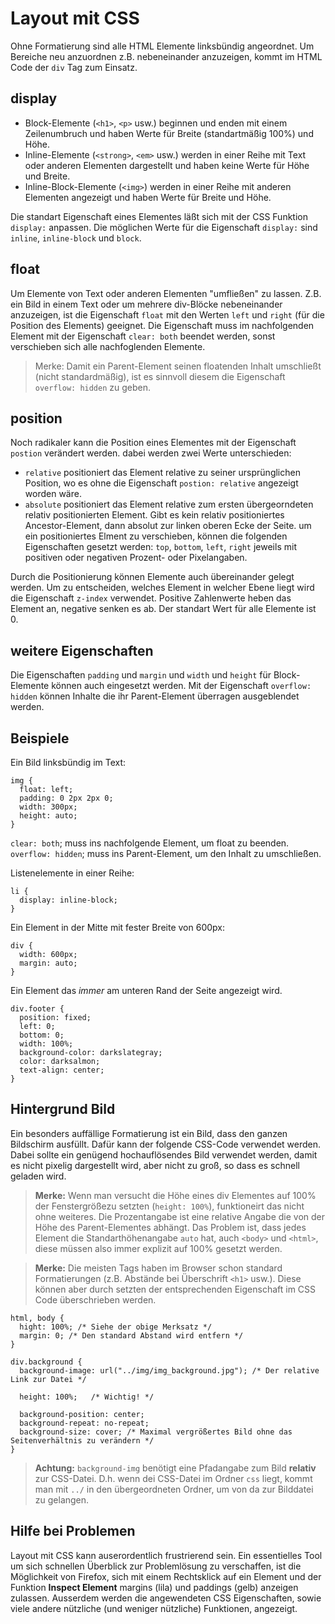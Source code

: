 # Layout mit CSS


Ohne Formatierung sind alle HTML Elemente linksbündig angeordnet. Um Bereiche neu anzuordnen z.B. nebeneinander anzuzeigen, kommt im HTML Code der `div` Tag zum Einsatz. 

## display

* Block-Elemente (`<h1>`, `<p>` usw.) beginnen und enden mit einem Zeilenumbruch und haben Werte für Breite (standartmäßig 100%) und Höhe.
* Inline-Elemente (`<strong>`, `<em>` usw.) werden in einer Reihe mit Text oder anderen Elementen dargestellt und haben keine Werte für Höhe und Breite.
* Inline-Block-Elemente (`<img>`) werden in einer Reihe mit anderen Elementen angezeigt und haben Werte für Breite und Höhe.

Die standart Eigenschaft eines Elementes läßt sich mit der CSS Funktion `display:` anpassen. Die möglichen Werte für die Eigenschaft `display:` sind `inline`, `inline-block` und `block`.

## float

Um Elemente von Text oder anderen Elementen "umfließen" zu lassen. Z.B. ein Bild in einem Text oder um mehrere div-Blöcke nebeneinander anzuzeigen, ist die Eigenschaft `float` mit den Werten `left` und `right` (für die Position des Elements) geeignet. Die Eigenschaft muss im nachfolgenden Element mit der Eigenschaft `clear: both` beendet werden, sonst verschieben sich alle nachfoglenden Elemente.

> Merke: Damit ein Parent-Element seinen floatenden Inhalt umschließt (nicht standardmäßig), ist es sinnvoll diesem die Eigenschaft `overflow: hidden` zu geben.

## position

Noch radikaler kann die Position eines Elementes mit der Eigenschaft `postion` verändert werden. dabei werden zwei Werte unterschieden:
* `relative` positioniert das Element relative zu seiner ursprünglichen Position, wo es ohne die Eigenschaft `postion: relative` angezeigt worden wäre.
* `absolute` positioniert das Element relative zum ersten übergeorndeten relativ positionierten Element. Gibt es kein relativ positioniertes Ancestor-Element, dann absolut zur linken oberen Ecke der Seite.
um ein positioniertes Elment zu verschieben, können die folgenden Eigenschaften gesetzt werden: `top`, `bottom`, `left`, `right` jeweils mit positiven oder negativen Prozent- oder Pixelangaben.

Durch die Positionierung können Elemente auch übereinander gelegt werden. Um zu entscheiden, welches Element in welcher Ebene liegt wird die Eigenschaft `z-index` verwendet. Positive Zahlenwerte heben das Element an, negative senken es ab. Der standart Wert für alle Elemente ist 0.

## weitere Eigenschaften

Die Eigenschaften `padding` und `margin` und `width` und `height` für Block-Elemente können auch eingesetzt werden. Mit der Eigenschaft `overflow: hidden` können Inhalte die ihr Parent-Element überragen ausgeblendet werden.

## Beispiele

Ein Bild linksbündig im Text:
```
img {
  float: left;
  padding: 0 2px 2px 0;
  width: 300px;
  height: auto;
}
```
`clear: both`; muss ins nachfolgende Element, um float zu beenden.
`overflow: hidden`; muss ins Parent-Element, um den Inhalt zu umschließen.

Listenelemente in einer Reihe:
```
li {
  display: inline-block;
}
```

Ein Element in der Mitte mit fester Breite von 600px:
```
div {
  width: 600px;
  margin: auto;
}
```

Ein Element das *immer* am unteren Rand der Seite angezeigt wird.
```
div.footer {
  position: fixed;
  left: 0;
  bottom: 0;
  width: 100%;
  background-color: darkslategray;
  color: darksalmon;
  text-align: center;
}
```

## Hintergrund Bild

Ein besonders auffällige Formatierung ist ein Bild, dass den ganzen Bildschirm ausfüllt. Dafür kann der folgende CSS-Code verwendet werden. Dabei sollte ein genügend hochauflösendes Bild verwendet werden, damit es nicht pixelig dargestellt wird, aber nicht zu groß, so dass es schnell geladen wird.

> **Merke:** Wenn man versucht die Höhe eines div Elementes auf 100% der Fenstergrößezu setzten (`height: 100%`), funktioneirt das nicht ohne weiteres. Die Prozentangabe ist eine relative Angabe die von der Höhe des Parent-Elementes abhängt. Das Problem ist, dass jedes Element die Standarthöhenangabe `auto` hat, auch `<body>` und `<html>`, diese müssen also immer explizit auf 100% gesetzt werden.

> **Merke:** Die meisten Tags haben im Browser schon standard Formatierungen (z.B. Abstände bei Überschrift `<h1>` usw.). Diese können aber durch setzten der entsprechenden Eigenschaft im CSS Code überschrieben werden.

```
html, body {
  hight: 100%; /* Siehe der obige Merksatz */
  margin: 0; /* Den standard Abstand wird entfern */
}

div.background {
  background-image: url("../img/img_background.jpg"); /* Der relative Link zur Datei */

  height: 100%;   /* Wichtig! */
  
  background-position: center;
  background-repeat: no-repeat;
  background-size: cover; /* Maximal vergrößertes Bild ohne das Seitenverhältnis zu verändern */
}
```
> **Achtung:** `background-img` benötigt eine Pfadangabe zum Bild **relativ** zur CSS-Datei. D.h. wenn dei CSS-Datei im Ordner `css` liegt, kommt man mit `../` in den übergeordneten Ordner, um von da zur Bilddatei zu gelangen.

## Hilfe bei Problemen

Layout mit CSS kann auserordentlich frustrierend sein. Ein essentielles Tool um sich schnellen Überblick zur Problemlösung zu verschaffen, ist die Möglichkeit von Firefox, sich mit einem Rechtsklick auf ein Element und der Funktion **Inspect Element** margins (lila) und paddings (gelb) anzeigen zulassen. Ausserdem werden die angewendeten CSS Eigenschaften, sowie viele andere nützliche (und weniger nützliche) Funktionen, angezeigt.
